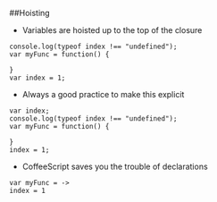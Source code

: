 ##Hoisting
- Variables are hoisted up to the top of the closure

```
console.log(typeof index !== "undefined");
var myFunc = function() {

}
var index = 1;

```
- Always a good practice to make this explicit

```
var index;
console.log(typeof index !== "undefined");
var myFunc = function() {

}
index = 1;

```

- CoffeeScript saves you the trouble of declarations

```
var myFunc = ->
index = 1
```
